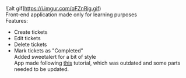 ![alt gif]https://i.imgur.com/qFZnRig.gif)  
Front-end application made only for learning purposes  
Features:  
* Create tickets  
* Edit tickets
* Delete tickets 
* Mark tickets as "Completed"  
Added sweetalert for a bit of style  
App made following [this](https://scotch.io/tutorials/build-a-to-do-app-with-vue-js-2) tutorial, which was outdated and some parts needed to be updated.